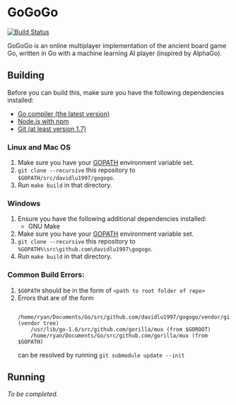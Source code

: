 # GoGoGo
[![Build Status](https://travis-ci.org/DavidLu1997/gogogo.svg?branch=master)](https://travis-ci.org/DavidLu1997/gogogo)

GoGoGo is an online multiplayer implementation of the ancient board game Go, written in Go with a machine learning AI player (inspired by AlphaGo).

## Building
Before you can build this, make sure you have the following dependencies installed:
* [Go compiler (the latest version)](https://golang.org/doc/install)
* [Node.js with npm](https://nodejs.org/en/download/)
* [Git (at least version 1.7)](https://git-scm.com/downloads)

### Linux and Mac OS
1. Make sure you have your [GOPATH](https://golang.org/doc/code.html) environment variable set.
2. `git clone --recursive` this repository to `$GOPATH/src/davidlu1997/gogogo`.
3. Run `make build` in that directory.

### Windows
1. Ensure you have the following additional dependencies installed:
	* GNU Make
2. Make sure you have your [GOPATH](https://golang.org/doc/code.html) environment variable set.
3. `git clone --recursive` this repository to `%GOPATH%\src\github.com\davidlu1997\gogogo`.
4. Run `make build` in that directory.

### Common Build Errors:
1. `$GOPATH` should be in the form of `<path to root folder of repo>`
2. Errors that are of the form 
	```api/api.go:7:2: cannot find package "github.com/gorilla/mux" in any of:
		/home/ryan/Documents/Go/src/github.com/davidlu1997/gogogo/vendor/github.com/gorilla/mux (vendor tree)
		/usr/lib/go-1.6/src/github.com/gorilla/mux (from $GOROOT)
		/home/ryan/Documents/Go/src/github.com/gorilla/mux (from $GOPATH)
	``` 
	can be resolved by running `git submodule update --init`

## Running
*To be completed.*
